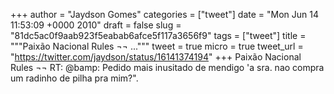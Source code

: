 
+++
author = "Jaydson Gomes"
categories = ["tweet"]
date = "Mon Jun 14 11:53:09 +0000 2010"
draft = false
slug = "81dc5ac0f9aab923f5eabab6afce5f117a3656f9"
tags = ["tweet"]
title = """Paixão Nacional Rules ¬¬ ..."""
tweet = true
micro = true
tweet_url = "https://twitter.com/jaydson/status/16141374194"
+++
Paixão Nacional Rules ¬¬ RT: @bamp: Pedido mais inusitado de mendigo 'a sra. nao compra um radinho de pilha pra mim?".
